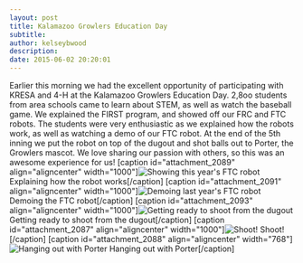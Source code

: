 ```yaml
---
layout: post
title: Kalamazoo Growlers Education Day
subtitle:
author: kelseybwood
description:
date: 2015-06-02 20:20:01
---
```


Earlier this morning we had the excellent opportunity of participating with KRESA and 4-H at the Kalamazoo Growlers Education Day. 2,8oo students from area schools came to learn about STEM, as well as watch the baseball game. We explained the FIRST program, and showed off our FRC and FTC robots. The students were very enthusiastic as we explained how the robots work, as well as watching a demo of our FTC robot. At the end of the 5th inning we put the robot on top of the dugout and shot balls out to Porter, the Growlers mascot. We love sharing our passion with others, so this was an awesome experience for us! [caption id="attachment_2089" align="aligncenter" width="1000"]![Showing this year's FTC robot](/wp-content/uploads/2015/06/IMG_0009-1024x768.jpg) Explaining how the robot works[/caption] [caption id="attachment_2091" align="aligncenter" width="1000"]![Demoing last year's FTC robot](http://strykeforce.org/wp-content/uploads/2015/06/IMG_0013-1024x768.jpg) Demoing the FTC robot[/caption] [caption id="attachment_2093" align="aligncenter" width="1000"]![Getting ready to shoot from the dugout](http://strykeforce.org/wp-content/uploads/2015/06/IMG_0034-1024x768.jpg) Getting ready to shoot from the dugout[/caption] [caption id="attachment_2087" align="aligncenter" width="1000"]![Shoot!](http://strykeforce.org/wp-content/uploads/2015/06/IMG_0037-1024x768.jpg) Shoot![/caption] [caption id="attachment_2088" align="aligncenter" width="768"]![Hanging out with Porter ](http://strykeforce.org/wp-content/uploads/2015/06/IMG_0008-768x1024.jpg) Hanging out with Porter[/caption]
